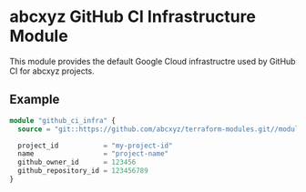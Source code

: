 # abcxyz GitHub CI Infrastructure Module

This module provides the default Google Cloud infrastructre used by GitHub CI for abcxyz projects.

## Example

```terraform
module "github_ci_infra" {
  source = "git::https://github.com/abcxyz/terraform-modules.git//modules/github_ci_infra?ref=SHA_OR_TAG"

  project_id           = "my-project-id"
  name                 = "project-name"
  github_owner_id      = 123456
  github_repository_id = 123456789
}
```
